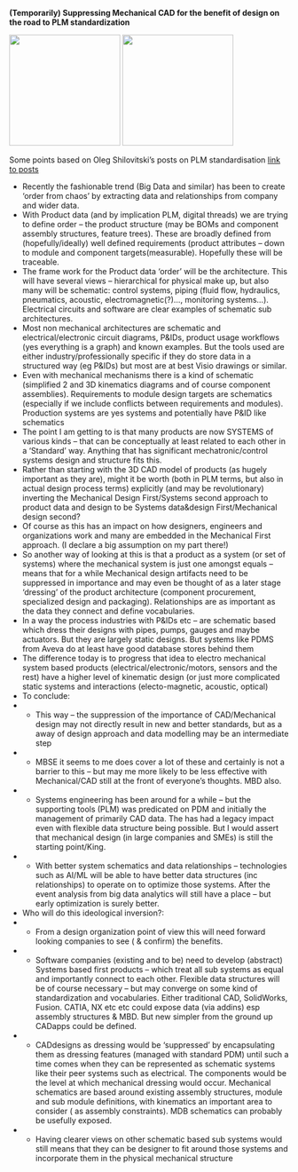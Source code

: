 **(Temporarily) Suppressing Mechanical CAD for the benefit of design on the road to PLM standardization**

<img src="https://artes.esa.int/sites/default/files/TDTM_1.png" width="200">
<img src="https://i.ytimg.com/vi/j4EOTerfyTY/maxresdefault.jpg" width="200">

Some points based on Oleg Shilovitski’s posts on PLM standardisation
[link to posts](https://www.linkedin.com/feed/update/urn:li:activity:6859379616348479488/?updateEntityUrn=urn%3Ali%3Afs_feedUpdate%3A%28V2%2Curn%3Ali%3Aactivity%3A6859379616348479488%29)
* 	Recently the fashionable trend (Big Data and similar) has been to create ‘order from chaos’ by extracting data and relationships from company and wider data.
*	With Product data (and by implication PLM, digital threads) we are trying to define order – the product structure (may be BOMs and component assembly structures, feature trees). These are broadly defined from (hopefully/ideally) well defined requirements (product attributes – down to module and component targets(measurable). Hopefully these will be traceable. 
*	The frame work for the Product data ‘order’ will be  the architecture. This will have several views – hierarchical for physical make up, but also many will be schematic: control systems, piping (fluid flow, hydraulics, pneumatics, acoustic, electromagnetic(?)…, monitoring systems…). Electrical circuits and software are clear examples of schematic sub architectures.
*	Most non mechanical architectures are schematic and electrical/electronic circuit diagrams, P&IDs, product usage workflows (yes everything is a graph) and known examples.  But the tools used are either industry/professionally specific if they do store data in a structured way (eg P&IDs) but most are at best Visio drawings or similar.
*	Even with mechanical mechanisms there is a kind of schematic (simplified 2 and 3D kinematics diagrams and of course component assemblies). Requirements to module design targets are schematics (especially if we include conflicts between requirements and modules). Production systems are yes systems and potentially have P&ID like schematics
*	The point I am getting to is that many products are now SYSTEMS of various kinds – that can be conceptually at least related to each other in a ‘Standard’ way. Anything that has significant mechatronic/control systems design and structure fits this.
*	Rather than starting with the 3D CAD model of products (as hugely important as they are), might it be worth (both in PLM terms, but also in actual design process terms) explicitly (and may be revolutionary) inverting the Mechanical Design First/Systems second approach to product data and design to be Systems data&design First/Mechanical design second?
*	Of course as this has an impact on how designers, engineers and organizations work and many are embedded in the Mechanical First approach. (I declare a big assumption on my part there!)
*	So another way of looking at this is that a product as a system (or set of systems) where the mechanical system is just one amongst equals – means that for a while Mechanical design artifacts need to be suppressed in importance and may even be thought of as a later stage ‘dressing’ of the product architecture (component procurement, specialized design and packaging). Relationships are as important as the data they connect and define vocabularies.
*	In a way the process industries with P&IDs etc – are schematic based which dress their designs with pipes, pumps, gauges and maybe actuators. But they are largely static designs. But systems like PDMS from Aveva do at least have good database stores behind them
*	The difference today is to progress that idea to electro mechanical system based products (electrical/electronic/motors, sensors and the rest) have a higher level of kinematic design (or just more complicated static systems and interactions (electo-magnetic, acoustic, optical)
*	To conclude: 
* *	This way – the suppression of the importance of CAD/Mechanical design may not directly result in new and better standards, but as a away of design approach and data modelling may be an intermediate step
* *	MBSE it seems to me does cover a lot of these and certainly is not a barrier to this – but may me more likely to be less effective with Mechanical/CAD still at the front of everyone’s thoughts. MBD also.
* *	Systems engineering has been around for a while – but the supporting tools (PLM) was predicated on PDM and initially the management of primarily CAD data. The has had a legacy impact even with flexible data structure being possible. But I would assert that mechanical design (in large companies and SMEs) is still the starting point/King. 
* *	With better system schematics and data relationships – technologies such as AI/ML will be able to have better data structures (inc relationships) to operate on to optimize those systems. After the event analysis from big data analytics will still have a place – but early optimization is surely better.
*	Who will do this ideological inversion?:
* *	From a design organization point of view this will need forward looking companies to see ( & confirm) the benefits. 
* *	Software companies (existing and to be) need to develop (abstract) Systems based first products – which treat all sub systems as equal and importantly connect to each other.  Flexible data structures will be of course necessary – but may converge on some kind of standardization and vocabularies. Either traditional CAD, SolidWorks, Fusion. CATIA, NX etc etc could expose data  (via addins) esp assembly structures & MBD. But new simpler from the ground up CADapps could be defined.
* *	CADdesigns as dressing would be ‘suppressed’ by encapsulating them as dressing features (managed with standard PDM) until such a time comes when they can be represented as schematic systems like their peer systems such as electrical. The components would be the level at which mechanical dressing would occur. Mechanical schematics are based around existing assembly structures, module and sub module definitions, with kinematics an important area to consider ( as assembly constraints). MDB schematics can probably be usefully exposed.  
* *	Having clearer views on other schematic based sub systems would still means that they can be designer to fit around those systems and incorporate them in the physical mechanical structure


